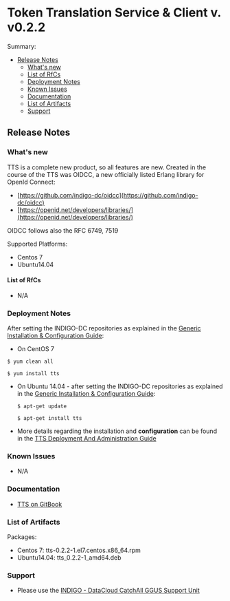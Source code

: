 # Token Translation Service & Client v. v0.2.2


Summary:
* [Release Notes](#id1)
  * [What's new](#id2)
  * [List of RfCs](#id3)
  * [Deployment Notes](#id4)
  * [Known Issues](#id5)
  * [Documentation](#id6)
  * [List of Artifacts](#id7)
  * [Support](#id8)


<a id="id1"></a>
## Release Notes

<a id="id2"></a>
### What's new

TTS is a complete new product, so all features are new.
Created in the course of the TTS was OIDCC, a new officially listed Erlang library for OpenId Connect:
* [https://github.com/indigo-dc/oidcc](https://github.com/indigo-dc/oidcc)
* [https://openid.net/developers/libraries/](https://openid.net/developers/libraries/)

OIDCC follows also the RFC 6749, 7519

Supported Platforms:
* Centos 7
* Ubuntu14.04

<a id="id3"></a>
#### List of RfCs 

* N/A

<a id="id4"></a>
### Deployment Notes

After setting the INDIGO-DC repositories as explained in the [Generic Installation & Configuration Guide](generic_installation_and_configuration_guide_1.md):
* On CentOS 7 

```$ yum clean all```

```$ yum install tts```

* On Ubuntu 14.04 - after setting the INDIGO-DC repositories as explained in the [Generic Installation & Configuration Guide](generic_installation_and_configuration_guide_1.md):

  ```$ apt-get update```
  
  ```$ apt-get install tts```

* More details regarding the installation and **configuration** can be found in the [TTS Deployment And Administration Guide](https://indigo-dc.gitbooks.io/token-translation-service/content/admin.html)

<a id="id5"></a>
### Known Issues

* N/A

<a id="id6"></a>
### Documentation

* [TTS on GitBook](https://indigo-dc.gitbooks.io/token-translation-service/content/)

<a id="id7"></a>
### List of Artifacts

Packages:
* Centos 7: tts-0.2.2-1.el7.centos.x86_64.rpm
* Ubuntu14.04: tts_0.2.2-1_amd64.deb

<a id="id8"></a>
### Support

* Please use the [INDIGO - DataCloud CatchAll GGUS Support Unit](
https://wiki.egi.eu/wiki/GGUS:INDIGO_DataCloud_Catch-all_FAQ)
